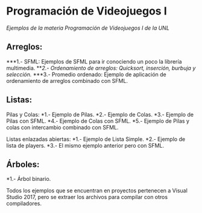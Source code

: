 # Programación de Videojuegos I

_Ejemplos de la materia Programación de Videojuegos I de la UNL_

## Arreglos:
***1.- SFML: Ejemplos de SFML para ir conociendo un poco la librería multimedia.
***2.- Ordenamiento de arreglos: Quicksort, inserción, burbuja y selección.*
***3.- Promedio ordenado: Ejemplo de aplicación de ordenamiento de arreglos combinado con SFML.

## Listas:
  Pilas y Colas:
  *1.- Ejemplo de Pilas.
  *2.- Ejemplo de Colas.
  *3.- Ejemplo de Pilas con SFML.
  *4.- Ejemplo de Colas con SFML.
  *5.- Ejemplo de Pilas y colas con intercambio combinado con SFML.
  
  Listas enlazadas abiertas:
  *1.- Ejemplo de Lista Simple.
  *2.- Ejemplo de lista de players.
  *3.- El mismo ejemplo anterior pero con SFML.

## Árboles:
  *1.- Árbol binario.
  
Todos los ejemplos que se encuentran en proyectos pertenecen a Visual Studio 2017, pero se extraer los archivos para compilar con otros compiladores.
